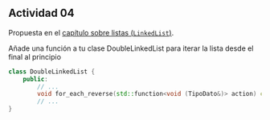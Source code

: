 Actividad 04
------------

Propuesta en el [capítulo sobre listas (`LinkedList`)](https://jgsogo.es/eda/07.lists-class.html#/9).

Añade una función a tu clase DoubleLinkedList 
para iterar la lista desde el final al principio

```cpp
class DoubleLinkedList {
    public:
        // ...
        void for_each_reverse(std::function<void (TipoDato&)> action) const;
        // ...
}
```

